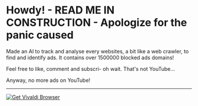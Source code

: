 # Howdy! - READ ME IN CONSTRUCTION - Apologize for the panic caused
Made an AI to track and analyse every websites, a bit like a web crawler, to find and identify ads.
It contains over 1500000 blocked ads domains!




Feel free to like, comment and subscri-
oh wait. That's not YouTube...

Anyway, no more ads on YouTube!

***

<a href="https://vivaldi.com?pk_campaign=Banners&pk_kwd=230x50"><img src="https://vivaldi.com/buttons/files/230x50.png" alt="Get Vivaldi Browser" style="border:0"></a>
